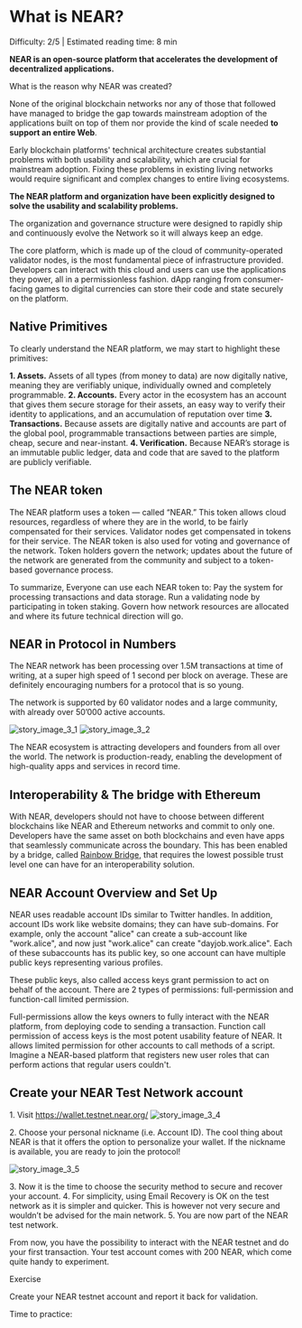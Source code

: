 # What is NEAR?

<Difficulty>Difficulty: 2/5 | Estimated reading time: 8 min</Difficulty>

<Spacer />

**NEAR is an open-source platform that accelerates the development of decentralized applications.**

What is the reason why NEAR was created?

None of the original blockchain networks nor any of those that followed have managed to bridge the gap towards mainstream adoption of the applications built on top of them nor provide the kind of scale needed **to support an entire Web**.

Early blockchain platforms' technical architecture creates substantial problems with both usability and scalability, which are crucial for mainstream adoption. Fixing these problems in existing living networks would require significant and complex changes to entire living ecosystems.

**The NEAR platform and organization have been explicitly designed to solve the usability and scalability problems.**

The organization and governance structure were designed to rapidly ship and continuously evolve the Network so it will always keep an edge.

The core platform, which is made up of the cloud of community-operated validator nodes, is the most fundamental piece of infrastructure provided. Developers can interact with this cloud and users can use the applications they power, all in a permissionless fashion. dApp ranging from consumer-facing games to digital currencies can store their code and state securely on the platform.

## Native Primitives

To clearly understand the NEAR platform, we may start to highlight these primitives:

**1. Assets.** Assets of all types (from money to data) are now digitally native, meaning they are verifiably unique, individually owned and completely programmable.
**2. Accounts.** Every actor in the ecosystem has an account that gives them secure storage for their assets, an easy way to verify their identity to applications, and an accumulation of reputation over time
**3. Transactions.** Because assets are digitally native and accounts are part of the global pool, programmable transactions between parties are simple, cheap, secure and near-instant.
**4. Verification.** Because NEAR’s storage is an immutable public ledger, data and code that are saved to the platform are publicly verifiable.

## The NEAR token

The NEAR platform uses a token — called “NEAR.” This token allows cloud resources, regardless of where they are in the world, to be fairly compensated for their services. Validator nodes get compensated in tokens for their service.
The NEAR token is also used for voting and governance of the network. Token holders govern the network; updates about the future of the network are generated from the community and subject to a token-based governance process.

To summarize, Everyone can use each NEAR token to:
Pay the system for processing transactions and data storage.
Run a validating node by participating in token staking.
Govern how network resources are allocated and where its future technical direction will go.

## NEAR in Protocol in Numbers

The NEAR network has been processing over 1.5M transactions at time of writing, at a super high speed of 1 second per block on average. These are definitely encouraging numbers for a protocol that is so young.

The network is supported by 60 validator nodes and a large community, with already over 50’000 active accounts.

<ImageContainer>
    <img alt="story_image_3_1" src="/images/chap_3_1.png">
</ImageContainer>
<Spacer />

<ImageContainer>
    <img alt="story_image_3_2" src="/images/chap_3_2.png">
</ImageContainer>
<Spacer />

The NEAR ecosystem is attracting developers and founders from all over the world. The network is production-ready, enabling the development of high-quality apps and services in record time.

## Interoperability & The bridge with Ethereum

With NEAR, developers should not have to choose between different blockchains like NEAR and Ethereum networks and commit to only one. Developers have the same asset on both blockchains and even have apps that seamlessly communicate across the boundary. This has been enabled by a bridge, called <a target="_blank" rel="noreferrer" href="https://github.com/near/rainbow-bridge" >Rainbow Bridge</a>, that requires the lowest possible trust level one can have for an interoperability solution.

<Spacer />

## NEAR Account Overview and Set Up

NEAR uses readable account IDs similar to Twitter handles. In addition, account IDs work like website domains; they can have sub-domains. For example, only the account "alice" can create a sub-account like "work.alice", and now just "work.alice" can create "dayjob.work.alice".
Each of these subaccounts has its public key, so one account can have multiple public keys representing various profiles.

These public keys, also called access keys grant permission to act on behalf of the account. There are 2 types of permissions: full-permission and function-call limited permission.

Full-permissions allow the keys owners to fully interact with the NEAR platform, from deploying code to sending a transaction.
Function call permission of access keys is the most potent usability feature of NEAR. It allows limited permission for other accounts to call methods of a script.
Imagine a NEAR-based platform that registers new user roles that can perform actions that regular users couldn't.

## Create your NEAR Test Network account

1\. Visit <a target="_blank" rel="noreferrer" href="https://wallet.testnet.near.org/">https:\/\/wallet.testnet.near.org/</a>
<ImageContainer>
<img class="chapterImage" alt="story_image_3_4" src="/images/chap_3_4.png">
</ImageContainer>

2\. Choose your personal nickname (i.e. Account ID). The cool thing about NEAR is that it offers the option to personalize your wallet. If the nickname is available, you are ready to join the protocol!

<ImageContainer>
    <img class="chapterImage" alt="story_image_3_5" src="/images/chap_3_5.png">
</ImageContainer>

3\. Now it is the time to choose the security method to secure and recover your account.
4\. For simplicity, using Email Recovery is OK on the test network as it is simpler and quicker. This is however not very secure and wouldn’t be advised for the main network.
5\. You are now part of the NEAR test network.

From now, you have the possibility to interact with the NEAR testnet and do your first transaction. Your test account comes with 200 NEAR, which come quite handy to experiment.

<Spacer />

<BackgroundContainer>

<div class="exerciseTitle">Exercise</div>

Create your NEAR testnet account and report it back for validation.

</BackgroundContainer>

<Spacer />

<SubTitleMobile>Time to practice:</SubTitleMobile>

<!-- <FormWrapper>
    <Button text="Submit" color="primary" invertIcon />
</FormWrapper> -->
